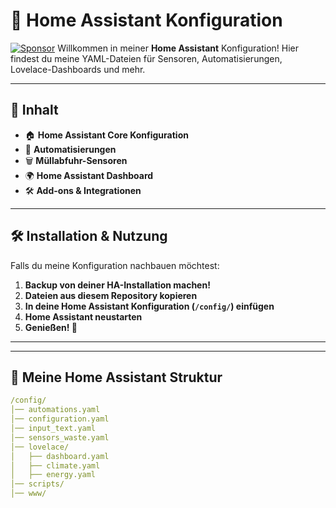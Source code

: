 # 🚀 Home Assistant Konfiguration
[![Sponsor](https://img.shields.io/badge/GitHub-Sponsor-ff69b4?style=flat&logo=github)](https://github.com/sponsors/cedric-2002)
Willkommen in meiner **Home Assistant** Konfiguration! Hier findest du meine YAML-Dateien für Sensoren, Automatisierungen, Lovelace-Dashboards und mehr.

---

## 📌 **Inhalt**
- 🏠 **Home Assistant Core Konfiguration**
- 🔄 **Automatisierungen**
- 🗑️ **Müllabfuhr-Sensoren**
- 🌍 **Home Assistant Dashboard**
- 🛠️ **Add-ons & Integrationen**

---

## 🛠️ **Installation & Nutzung**
Falls du meine Konfiguration nachbauen möchtest:
1. **Backup von deiner HA-Installation machen!**
2. **Dateien aus diesem Repository kopieren**
3. **In deine Home Assistant Konfiguration (`/config/`) einfügen**
4. **Home Assistant neustarten**
5. **Genießen! 🚀**

---


---

## 💾 **Meine Home Assistant Struktur**
```yaml
/config/
│── automations.yaml
│── configuration.yaml
│── input_text.yaml
│── sensors_waste.yaml
│── lovelace/
│   ├── dashboard.yaml
│   ├── climate.yaml
│   ├── energy.yaml
│── scripts/
│── www/

